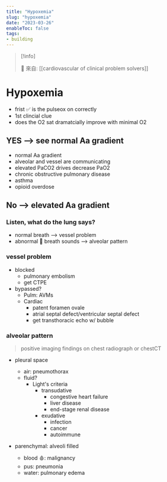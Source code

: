 ```yaml
---
title: "Hypoxemia"
slug: "hypoxemia"
date: "2023-03-26"
enableToc: false
tags:
- building
---
```


> [!info]
>
> 🌱 來自: [[cardiovascular of clinical problem solvers]]

# Hypoxemia

- frist ✅ is the pulseox on correctly
- 1st clincial clue
- does the O2 sat dramatcially improve with minimal O2

## YES --> see normal Aa gradient

- normal Aa gradient
- alveolar and vessel are communicating
- elevated PaCO2 drives decrease PaO2
- chronic obstructive pulmonary disease
- asthma
- opioid overdose

## No --> elevated Aa gradient

### Listen, what do the lung says?
- normal breath --> vessel problem
- abnormal 🙅 breath sounds --> alveolar pattern

### vessel problem
- blocked
	- pulmonary embolism
	- get CTPE
- bypassed?
	- Pulm: AVMs
	- Cardiac
		- patent foramen ovale
		- atrial septal defect/ventricular septal defect
		- get transthoracic echo w/ bubble

### alveolar pattern
> positive imaging findings on chest radiograph or chestCT

- pleural space
	- air: pneumothorax
	- fluid?
		- Light's criteria
			- transudative
				- congestive heart failure
				- liver disease
				- end-stage renal disease
			- exudative
				- infection
				- cancer
				- autoimmune

- parenchymal: alveoli filled
	- blood 🩸: malignancy
	- pus: pneumonia
	- water: pulmonary edema

